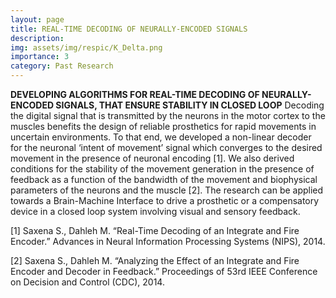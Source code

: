 ```yaml
---
layout: page
title: REAL-TIME DECODING OF NEURALLY-ENCODED SIGNALS
description: 
img: assets/img/respic/K_Delta.png
importance: 3
category: Past Research
---
```

**DEVELOPING ALGORITHMS FOR REAL-TIME DECODING OF NEURALLY-ENCODED SIGNALS, THAT ENSURE STABILITY IN CLOSED LOOP**
Decoding the digital signal that is transmitted by the neurons in the motor cortex to the muscles benefits the design of reliable prosthetics for rapid movements in uncertain environments. To that end, we developed a non-linear decoder for the neuronal ‘intent of movement’ signal which converges to the desired movement in the presence of neuronal encoding [1]. We also derived conditions for the stability of the movement generation in the presence of feedback as a function of the bandwidth of the movement and biophysical parameters of the neurons and the muscle [2]. The research can be applied towards a Brain-Machine Interface to drive a prosthetic or a compensatory device in a closed loop system involving visual and sensory feedback.

[1] Saxena S., Dahleh M. “Real-Time Decoding of an Integrate and Fire Encoder.” Advances in Neural Information Processing Systems (NIPS), 2014.

[2] Saxena S., Dahleh M. “Analyzing the Effect of an Integrate and Fire Encoder and Decoder in Feedback.” Proceedings of 53rd IEEE Conference on Decision and Control (CDC), 2014.

